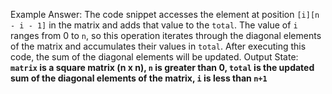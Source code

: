 Example Answer:
The code snippet accesses the element at position `[i][n - i - 1]` in the matrix and adds that value to the `total`. The value of `i` ranges from 0 to `n`, so this operation iterates through the diagonal elements of the matrix and accumulates their values in `total`. After executing this code, the sum of the diagonal elements will be updated.
Output State: **`matrix` is a square matrix (n x n), `n` is greater than 0, `total` is the updated sum of the diagonal elements of the matrix, `i` is less than `n+1`**